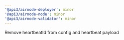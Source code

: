 ```yaml
---
'@api3/airnode-deployer': minor
'@api3/airnode-node': minor
'@api3/airnode-validator': minor
---
```


Remove heartbeatId from config and heartbeat payload
